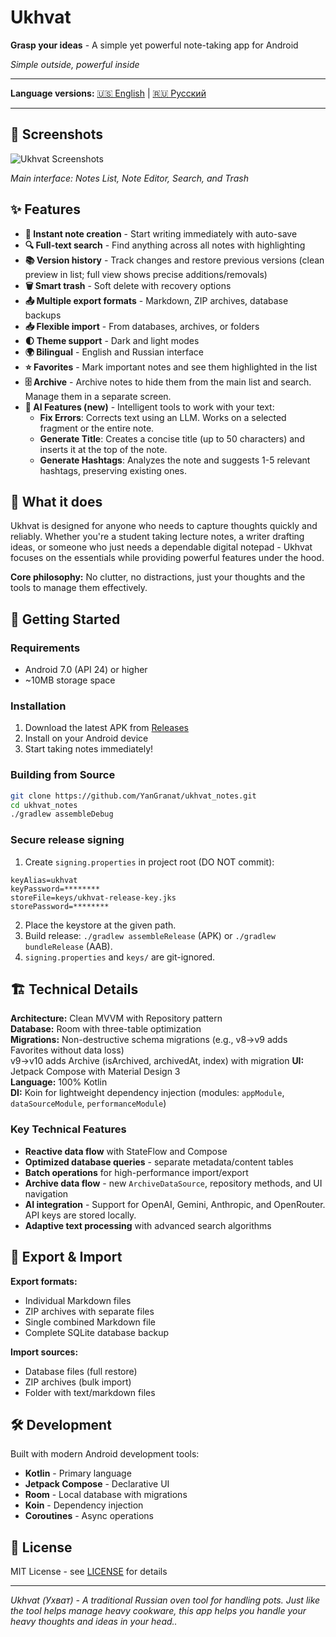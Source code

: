 # Ukhvat

**Grasp your ideas** - A simple yet powerful note-taking app for Android

*Simple outside, powerful inside*

---

**Language versions:** [🇺🇸 English](#) | [🇷🇺 Русский](README_RU.md)

---

## 📸 Screenshots

![Ukhvat Screenshots](screenshots/ukhvat_v1_Screenshots.jpg)

*Main interface: Notes List, Note Editor, Search, and Trash*

## ✨ Features

- **📝 Instant note creation** - Start writing immediately with auto-save
- **🔍 Full-text search** - Find anything across all notes with highlighting  
- **📚 Version history** - Track changes and restore previous versions (clean preview in list; full view shows precise additions/removals)
- **🗑️ Smart trash** - Soft delete with recovery options
- **📤 Multiple export formats** - Markdown, ZIP archives, database backups
- **📥 Flexible import** - From databases, archives, or folders
- **🌓 Theme support** - Dark and light modes
- **🌍 Bilingual** - English and Russian interface
- **⭐ Favorites** - Mark important notes and see them highlighted in the list
- **🗄️ Archive** - Archive notes to hide them from the main list and search. Manage them in a separate screen.
- **🤖 AI Features (new)** - Intelligent tools to work with your text:
    - **Fix Errors**: Corrects text using an LLM. Works on a selected fragment or the entire note.
    - **Generate Title**: Creates a concise title (up to 50 characters) and inserts it at the top of the note.
    - **Generate Hashtags**: Analyzes the note and suggests 1-5 relevant hashtags, preserving existing ones.

## 📱 What it does

Ukhvat is designed for anyone who needs to capture thoughts quickly and reliably. Whether you're a student taking lecture notes, a writer drafting ideas, or someone who just needs a dependable digital notepad - Ukhvat focuses on the essentials while providing powerful features under the hood.

**Core philosophy:** No clutter, no distractions, just your thoughts and the tools to manage them effectively.

## 🚀 Getting Started

### Requirements
- Android 7.0 (API 24) or higher
- ~10MB storage space

### Installation
1. Download the latest APK from [Releases](../../releases)
2. Install on your Android device
3. Start taking notes immediately!

### Building from Source
```bash
git clone https://github.com/YanGranat/ukhvat_notes.git
cd ukhvat_notes
./gradlew assembleDebug
```

### Secure release signing
1. Create `signing.properties` in project root (DO NOT commit):
```
keyAlias=ukhvat
keyPassword=********
storeFile=keys/ukhvat-release-key.jks
storePassword=********
```
2. Place the keystore at the given path.
3. Build release: `./gradlew assembleRelease` (APK) or `./gradlew bundleRelease` (AAB).
4. `signing.properties` and `keys/` are git-ignored.

## 🏗️ Technical Details

**Architecture:** Clean MVVM with Repository pattern  
**Database:** Room with three-table optimization  
**Migrations:** Non-destructive schema migrations (e.g., v8→v9 adds Favorites without data loss)  
v9→v10 adds Archive (isArchived, archivedAt, index) with migration
**UI:** Jetpack Compose with Material Design 3  
**Language:** 100% Kotlin  
**DI:** Koin for lightweight dependency injection (modules: `appModule`, `dataSourceModule`, `performanceModule`)  

### Key Technical Features
- **Reactive data flow** with StateFlow and Compose
- **Optimized database queries** - separate metadata/content tables
- **Batch operations** for high-performance import/export
- **Archive data flow** - new `ArchiveDataSource`, repository methods, and UI navigation
- **AI integration** - Support for OpenAI, Gemini, Anthropic, and OpenRouter. API keys are stored locally.
- **Adaptive text processing** with advanced search algorithms

## 📄 Export & Import

**Export formats:**
- Individual Markdown files  
- ZIP archives with separate files
- Single combined Markdown file
- Complete SQLite database backup

**Import sources:**
- Database files (full restore)
- ZIP archives (bulk import)  
- Folder with text/markdown files

## 🛠️ Development

Built with modern Android development tools:
- **Kotlin** - Primary language
- **Jetpack Compose** - Declarative UI
- **Room** - Local database with migrations
- **Koin** - Dependency injection
- **Coroutines** - Async operations

## 📝 License

MIT License - see [LICENSE](LICENSE) for details

---

*Ukhvat (Ухват) - A traditional Russian oven tool for handling pots. Just like the tool helps manage heavy cookware, this app helps you handle your heavy thoughts and ideas in your head..*